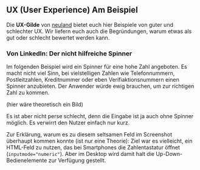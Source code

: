 ## UX (User Experience) Am Beispiel

Die **UX-Gilde** von [neuland](https://www.neuland-bfi.de/) bietet euch hier Beispiele von guter und schlechter UX. Wir liefern euch auch die Begründungen, warum etwas als gut oder schlecht bewertet werden kann.

### Von LinkedIn: Der nicht hilfreiche Spinner

Im folgenden Beispiel wird ein Spinner für eine hohe Zahl angeboten. Es macht nicht viel Sinn, bei vielstelligen Zahlen wie Telefonnummern, Postleitzahlen, Kreditnummer oder eben Verifiaktionsnummern einen Spinner anzubieten. Der Anwender würde ewig brauchen, um zur richtigen Zahl zu kommen.

(hier wäre theoretisch ein Bild)

Es ist aber nicht perse schlecht, denn die Eingabe ist ja auch ohne Spinner möglich. Es verwirrt den Nutzer einfach nur kurz.

Zur Erklärung, warum es zu diesem seltsamen Feld im Screenshot überhaupt kommen konnte (ist nur eine Theorie): Ziel war es vielleicht, ein HTML-Feld zu nutzen, das bei Smartphones die Zahlentastatur öffnet (`inputmode="numeric"`). Aber im Desktop wird damit halt die Up-Down-Bedienelemente zur Verfügung gestellt.

